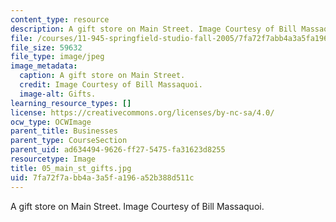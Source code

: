 ```yaml
---
content_type: resource
description: A gift store on Main Street. Image Courtesy of Bill Massaquoi.
file: /courses/11-945-springfield-studio-fall-2005/7fa72f7abb4a3a5fa196a52b388d511c_05_main_st_gifts.jpg
file_size: 59632
file_type: image/jpeg
image_metadata:
  caption: A gift store on Main Street.
  credit: Image Courtesy of Bill Massaquoi.
  image-alt: Gifts.
learning_resource_types: []
license: https://creativecommons.org/licenses/by-nc-sa/4.0/
ocw_type: OCWImage
parent_title: Businesses
parent_type: CourseSection
parent_uid: ad634494-9626-ff27-5475-fa31623d8255
resourcetype: Image
title: 05_main_st_gifts.jpg
uid: 7fa72f7a-bb4a-3a5f-a196-a52b388d511c
---
```

A gift store on Main Street. Image Courtesy of Bill Massaquoi.